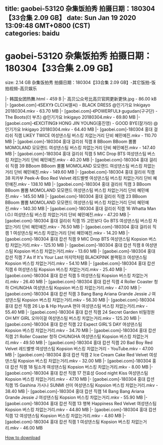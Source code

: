 
title: gaobei-53120 杂集饭拍秀 拍摄日期：180304【33合集 2.09 GB】
date: Sun Jan 19 2020 13:09:48 GMT+0800 (CST)    
categories: baidu
---

# gaobei-53120 杂集饭拍秀 拍摄日期：180304【33合集 2.09 GB】
size: 2.14 GB
 杂集饭拍秀 拍摄日期：180304【33合集 2.09 GB】-其它饭拍-饭拍视频-高贝娱乐
 
|- 韩国女团热舞.html - 459 B
|- 高贝公众号比高贝官网更新更快.jpg - 86.00 kB
|- [gaobei.com]-《SEXY》 CLC(씨엘씨) - BLACK DRESS @인기가요 Inkigayo 20180304.mkv - 63.70 MB
|- [gaobei.com]-《POWERFUL》 gugudan(구구단) - The Boots(더 부츠) @인기가요 Inkigayo 20180304.mkv - 69.80 MB
|- [gaobei.com]-《EXCITING》 HONG JIN YOUNG(홍진영) - GOOD BYE(잘가라) @인기가요 Inkigayo 20180304.mkv - 64.40 MB
|- [gaobei.com]-180304 홍대 걸리쉬 직캠 LIKEY TWICE 여성댄스팀 버스킹 차없는거리 단비 혜민예진.mkv - 110.70 MB
|- [gaobei.com]-180304 홍대 걸리쉬 직캠 8 BBoom BBoom 뿜뿜 MOMOLAND 모모랜드 여성댄스팀 버스킹 차없는거리 단비 혜민예진.mkv - 147.40 MB
|- [gaobei.com]-180304 홍대 걸리쉬 직캠 5 MIC Drop BTS 여성댄스팀 버스킹 차없는거리 단비 혜민예진.mkv - 40.20 MB
|- [gaobei.com]-180304 홍대 걸리쉬 직캠 39 BBoom BBoom 뿜뿜 MOMOLAND 모모랜드 여성댄스팀 버스킹 차없는거리 단비 혜민예진.mkv - 149.60 MB
|- [gaobei.com]-180304 홍대 걸리쉬 직캠 38 피카부 Peek-A-Boo Red Velvet 레드벨벳 여성댄스팀 버스킹 차없는거리 단비 혜민예진.mkv - 138.10 MB
|- [gaobei.com]-180304 홍대 걸리쉬 직캠 3 BBoom BBoom 뿜뿜 MOMOLAND 모모랜드 여성댄스팀 버스킹 차없는거리 단비 혜민예진.mkv - 145.50 MB
|- [gaobei.com]-180304 홍대 걸리쉬 직캠 23 BBoom BBoom 뿜뿜 MOMOLAND 모모랜드 여성댄스팀 버스킹 차없는거리 단비 혜민예진.mkv - 140.30 MB
|- [gaobei.com]-180304 홍대 걸리쉬 직캠 16 Whatta Man I.O.I 여성댄스팀 버스킹 차없는거리 단비 혜민예진.mkv - 47.20 MB
|- [gaobei.com]-180304 홍대 걸리쉬 직캠 15 고민보다 Go BTS 여성댄스팀 버스킹 차없는거리 단비 혜민예진.mkv - 76.50 MB
|- [gaobei.com]-180304 홍대 걸리쉬 직캠 1 여성댄스팀 버스킹 차없는거리 단비 혜민예진.mkv - 14.20 MB
|- [gaobei.com]-180304 홍대 캅션 직캠 9 MIC Drop BTS 여성댄스팀 Kopsion 버스킹 차없는거리.mkv - 125.10 MB
|- [gaobei.com]-180304 홍대 캅션 직캠 8 여성댄스팀 Kopsion 버스킹 차없는거리.mkv - 13.60 MB
|- [gaobei.com]-180304 홍대 캅션 직캠 7 As If It's Your Last 마지막처럼 BLACKPINK 블랙핑크 여성댄스팀 Kopsion 버스킹 차없는거리.mkv - 54.10 MB
|- [gaobei.com]-180304 홍대 캅션 직캠 6 여성댄스팀 Kopsion 버스킹 차없는거리.mkv - 25.40 MB
|- [gaobei.com]-180304 홍대 캅션 직캠 5 여성댄스팀 Kopsion 버스킹 차없는거리.mkv - 26.40 MB
|- [gaobei.com]-180304 홍대 캅션 직캠 4 Roller Coaster 청하 CHUNGHA 여성댄스팀 Kopsion 버스킹 차없는거리.mkv - 47.00 MB
|- [gaobei.com]-180304 홍대 캅션 직캠 3 Bang Bang Ariana Grande Jessie J 여성댄스팀 Kopsion 버스킹 차없는거리.mkv - 56.30 MB
|- [gaobei.com]-180304 홍대 캅션 직캠 26 Lip & Hip HyunA 현아 여성댄스팀 버스킹 차없는거리.mkv - 55.40 MB
|- [gaobei.com]-180304 홍대 캅션 직캠 24 Secret Garden 비밀정원OH MY GIRL 오마이걸 여성댄스팀 버스킹 차없는거리.mkv - 125.20 MB
|- [gaobei.com]-180304 홍대 캅션 직캠 22 Expect GIRL'S DAY 여성댄스팀 Kopsion 버스킹 차없는거리.mkv - 34.70 MB
|- [gaobei.com]-180304 홍대 캅션 직캠 21 Roller Coaster 청하 CHUNGHA 여성댄스팀 Kopsion 버스킹 차없는거리.mkv - 49.50 MB
|- [gaobei.com]-180304 홍대 캅션 직캠 20 Bad Boy Red Velvet 레드벨벳 여성댄스팀 Kopsion 버스킹 차없는거리 - YouTube.mkv - 47.00 MB
|- [gaobei.com]-180304 홍대 캅션 직캠 2 Ice Cream Cake Red Velvet 여성댄스팀 Kopsion 버스킹 차없는거리.mkv - 32.00 MB
|- [gaobei.com]-180304 홍대 캅션 직캠 18 팀소개 여성댄스팀 Kopsion 버스킹 차없는거리.mkv - 8.00 MB
|- [gaobei.com]-180304 홍대 캅션 직캠 17 전효성 Good night Kiss 여성댄스팀 Kopsion 버스킹 차없는거리.mkv - 47.10 MB
|- [gaobei.com]-180304 홍대 캅션 직캠 15 Gashina 가시나 SUNMI 선미 여성댄스팀 Kopsion 버스킹 차없는거리.mkv - 38.40 MB
|- [gaobei.com]-180304 홍대 캅션 직캠 14 Bang Bang Ariana Grande Jessie J 여성댄스팀 Kopsion 버스킹 차없는거리.mkv - 55.90 MB
|- [gaobei.com]-180304 홍대 캅션 직캠 13 행복 Happiness Red Velvet 여성댄스팀 Kopsion 버스킹 차없는거리.mkv - 44.80 MB
|- [gaobei.com]-180304 홍대 캅션 직캠 12 여성댄스팀 Kopsion 버스킹 차없는거리.mkv - 4.80 MB
|- [gaobei.com]-180304 홍대 캅션 직캠 1 여성댄스팀 Kopsion 버스킹 차없는거리.mkv - 46.00 MB

[How to download](https://bpcam.bemobtrk.com/go/2ceec3aa-1ca2-46d6-b9ff-aaa5c184517c?jno=113)